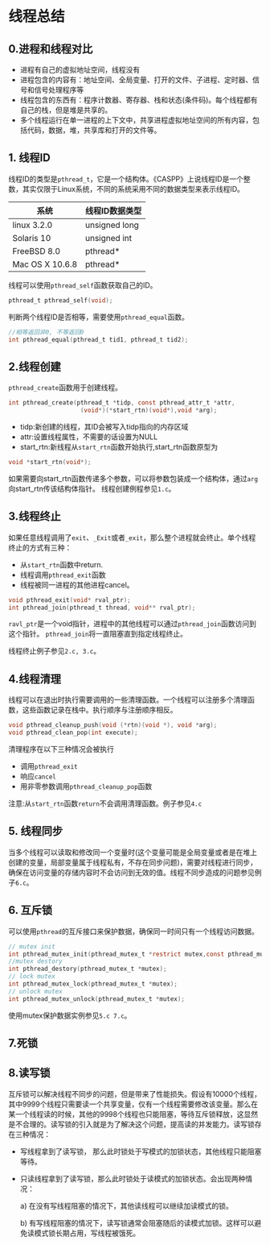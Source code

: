 # 线程总结

## 0.进程和线程对比

- 进程有自己的虚拟地址空间，线程没有
- 进程包含的内容有：地址空间、全局变量、打开的文件、子进程、定时器、信号和信号处理程序等
- 线程包含的东西有：程序计数器、寄存器、栈和状态(条件码)。每个线程都有自己的栈，但是堆是共享的。
- 多个线程运行在单一进程的上下文中，共享进程虚拟地址空间的所有内容，包括代码，数据，堆，共享库和打开的文件等。

## 1. 线程ID

线程ID的类型是`pthread_t`，它是一个结构体。《CASPP》上说线程ID是一个整数，其实仅限于Linux系统，不同的系统采用不同的数据类型来表示线程ID。

|系统|线程ID数据类型|
|---|---|
|linux 3.2.0|unsigned long|
|Solaris 10| unsigned int|
|FreeBSD 8.0|pthread*|
|Mac OS X 10.6.8|pthread*|

线程可以使用`pthread_self`函数获取自己的ID。

```C
pthread_t pthread_self(void);
```

判断两个线程ID是否相等，需要使用`pthread_equal`函数。

```C
//相等返回非0, 不等返回0
int pthread_equal(pthread_t tid1, pthread_t tid2);
```

## 2.线程创建

`pthread_create`函数用于创建线程。

```C
int pthread_create(pthread_t *tidp, const pthread_attr_t *attr,
                    (void*)(*start_rtn)(void*),void *arg);
```

- tidp:新创建的线程，其ID会被写入tidp指向的内存区域
- attr:设置线程属性，不需要的话设置为NULL
- start_rtn:新线程从`start_rtn`函数开始执行,start_rtn函数原型为
  
```C
void *start_rtn(void*);
```

如果需要向start_rtn函数传递多个参数，可以将参数包装成一个结构体，通过`arg`向start_rtn传该结构体指针。
线程创建例程参见`1.c`。

## 3.线程终止

如果任意线程调用了`exit`、`_Exit`或者`_exit`，那么整个进程就会终止。单个线程终止的方式有三种：

- 从`start_rtn`函数中return.
- 线程调用`pthread_exit`函数
- 线程被同一进程的其他进程cancel。

```C
void pthread_exit(void* rval_ptr);
int pthread_join(pthread_t thread, void** rval_ptr);
```

`ravl_ptr`是一个void指针，进程中的其他线程可以通过`pthread_join`函数访问到这个指针。
`pthread_join`将一直阻塞直到指定线程终止。

线程终止例子参见`2.c, 3.c`。

## 4.线程清理

线程可以在退出时执行需要调用的一些清理函数。一个线程可以注册多个清理函数，这些函数记录在栈中。执行顺序与注册顺序相反。

```C
void pthread_cleanup_push(void (*rtn)(void *), void *arg);
void pthread_clean_pop(int execute);
```

清理程序在以下三种情况会被执行

- 调用`pthread_exit`
- 响应`cancel`
- 用非零参数调用`pthread_cleanup_pop`函数

注意:从`start_rtn`函数`return`不会调用清理函数。例子参见`4.c`

## 5. 线程同步

当多个线程可以读取和修改同一个变量时(这个变量可能是全局变量或者是在堆上创建的变量，局部变量属于线程私有，不存在同步问题)，需要对线程进行同步，确保在访问变量的存储内容时不会访问到无效的值。线程不同步造成的问题参见例子`6.c`。

## 6. 互斥锁

可以使用`pthread`的互斥接口来保护数据，确保同一时间只有一个线程访问数据。

```C
// mutex init
int pthread_mutex_init(pthread_mutex_t *restrict mutex,const pthread_mutexattr_t *restrict attr);
//mutex destory
int pthread_destory(pthread_mutex_t *mutex);
// lock mutex
int pthread_mutex_lock(pthread_mutex_t *mutex);
// unlock mutex
int pthread_mutex_unlock(pthread_mutex_t *mutex);
```

使用mutex保护数据实例参见`5.c 7.c`。

## 7.死锁

## 8.读写锁

互斥锁可以解决线程不同步的问题，但是带来了性能损失。假设有10000个线程，其中9999个线程只需要读一个共享变量，仅有一个线程需要修改该变量。那么在某一个线程读的时候，其他的9998个线程也只能阻塞，等待互斥锁释放，这显然是不合理的。读写锁的引入就是为了解决这个问题，提高读的并发能力。读写锁存在三种情况：

- 写线程拿到了读写锁， 那么此时锁处于写模式的加锁状态，其他线程只能阻塞等待。
- 只读线程拿到了读写锁，那么此时锁处于读模式的加锁状态。会出现两种情况：
  
  a) 在没有写线程阻塞的情况下，其他读线程可以继续加读模式的锁。
  
  b) 有写线程阻塞的情况下，读写锁通常会阻塞随后的读模式加锁。这样可以避免读模式锁长期占用，写线程被饿死。